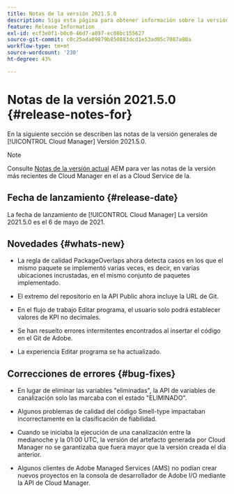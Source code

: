 ```yaml
---
title: Notas de la versión 2021.5.0
description: Siga esta página para obtener información sobre la versión 2021.5.0 de Cloud Manager
feature: Release Information
exl-id: ecf3e0f1-b0c0-46d7-a897-ec08bc155627
source-git-commit: c0c25ada09879b850883dcd1e53ad05c7087a80a
workflow-type: tm+mt
source-wordcount: '230'
ht-degree: 43%

---
```


# Notas de la versión 2021.5.0 {#release-notes-for}

En la siguiente sección se describen las notas de la versión generales de [!UICONTROL Cloud Manager] Versión 2021.5.0.

>[!NOTE]
>Consulte [Notas de la versión actual](https://experienceleague.adobe.com/docs/experience-manager-cloud-service/onboarding/getting-access/release-notes-cloud-manager/release-notes-cm-current.html?lang=en#getting-access) AEM para ver las notas de la versión más recientes de Cloud Manager en el as a Cloud Service de la.

## Fecha de lanzamiento {#release-date}

La fecha de lanzamiento de [!UICONTROL Cloud Manager] La versión 2021.5.0 es el 6 de mayo de 2021.

## Novedades {#whats-new}

* La regla de calidad PackageOverlaps ahora detecta casos en los que el mismo paquete se implementó varias veces, es decir, en varias ubicaciones incrustadas, en el mismo conjunto de paquetes implementado.

* El extremo del repositorio en la API Public ahora incluye la URL de Git.

* En el flujo de trabajo Editar programa, el usuario solo podrá establecer valores de KPI no decimales.

* Se han resuelto errores intermitentes encontrados al insertar el código en el Git de Adobe.

* La experiencia Editar programa se ha actualizado.

## Correcciones de errores {#bug-fixes}

* En lugar de eliminar las variables &quot;eliminadas&quot;, la API de variables de canalización solo las marcaba con el estado &quot;ELIMINADO&quot;.

* Algunos problemas de calidad del código Smell-type impactaban incorrectamente en la clasificación de fiabilidad.

* Cuando se iniciaba la ejecución de una canalización entre la medianoche y la 01:00 UTC, la versión del artefacto generada por Cloud Manager no se garantizaba que fuera mayor que la versión creada el día anterior.

* Algunos clientes de Adobe Managed Services (AMS) no podían crear nuevos proyectos en la consola de desarrollador de Adobe I/O mediante la API de Cloud Manager.

